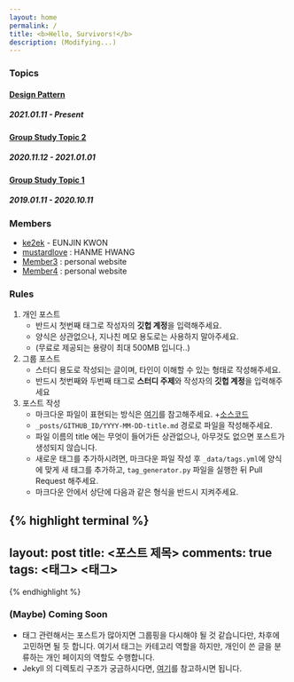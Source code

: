 ```yaml
---
layout: home
permalink: /
title: <b>Hello, Survivors!</b>
description: (Modifying...)
---
```


### Topics

#### [Design Pattern]()

##### 2021.01.11 - Present

#### [Group Study Topic 2]()

##### 2020.11.12 - 2021.01.01

#### [Group Study Topic 1]()

##### 2019.01.11 - 2020.10.11


### Members

- [ke2ek](https://github.com/ke2ek) - EUNJIN KWON
- [mustardlove](https://github.com/mustardlove) : HANME HWANG 
- [Member3](https://member.github.com) : personal website
- [Member4](https://member.github.com) : personal website

### Rules

1. 개인 포스트
    - 반드시 첫번째 태그로 작성자의 **깃헙 계정**을 입력해주세요.
    - 양식은 상관없으나, 지나친 메모 용도로는 사용하지 말아주세요.
    - (무료로 제공되는 용량이 최대 500MB 입니다..)
2. 그룹 포스트
    - 스터디 용도로 작성되는 글이며, 타인이 이해할 수 있는 형태로 작성해주세요.
    - 반드시 첫번째와 두번째 태그로 **스터디 주제**와 작성자의 **깃헙 계정**을 입력해주세요
3. 포스트 작성
    - 마크다운 파일이 표현되는 방식은 [여기](https://survive-and-go.github.io/blog/2015/title/)를 참고해주세요. +[소스코드](https://github.com/survive-and-go/survive-and-go.github.io/blob/main/_posts/ke2ek/2015-10-20-title.md)
    - `_posts/GITHUB_ID/YYYY-MM-DD-title.md` 경로로 파일을 작성해주세요.
    - 파일 이름의 title 에는 무엇이 들어가든 상관없으나, 아무것도 없으면 포스트가 생성되지 않습니다.
    - 새로운 태그를 추가하시려면, 마크다운 파일 작성 후 `_data/tags.yml`에 양식에 맞게 새 태그를 추가하고, `tag_generator.py` 파일을 실행한 뒤 Pull Request 해주세요.
    - 마크다운 안에서 상단에 다음과 같은 형식을 반드시 지켜주세요.

{% highlight terminal %}
---
layout: post
title: <포스트 제목>
comments: true
tags: <태그> <태그>
---
{% endhighlight %}


### (Maybe) Coming Soon

- 태그 관련해서는 포스트가 많아지면 그룹핑을 다시해야 될 것 같습니다만, 차후에 고민하면 될 듯 합니다. 여기서 태그는 카테고리 역할을 하지만, 개인이 쓴 글을 분류하는 개인 페이지의 역할도 수행합니다.
- Jekyll 의 디렉토리 구조가 궁금하시다면, [여기](https://jekyllrb-ko.github.io/docs/structure/)를 참고하시면 됩니다.

